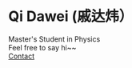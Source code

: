 # Qi Dawei (戚达炜）

Master's Student in Physics  
Feel free to say hi~~  
[Contact](mailto:qidawei98@outlook.com)
